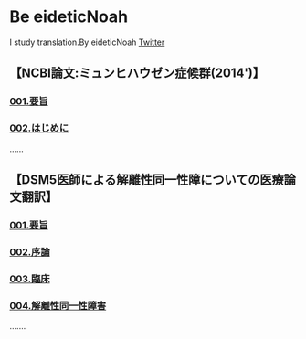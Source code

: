# Be eideticNoah

I study translation.By eideticNoah
 [Twitter](https://twitter.com/eideticNoah)


## **【NCBI論文:ミュンヒハウゼン症候群(2014')】**
### [001.要旨](https://...)
### [002.はじめに](https://...)
......




## **【DSM5医師による解離性同一性障についての医療論文翻訳】**
### [001.要旨](https://...)
### [002.序論](https://...)
### [003.臨床](https://...)
### [004.解離性同一性障害](https://...)
.......











